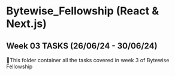 # Bytewise_Fellowship (React & Next.js)
## Week 03 TASKS (26/06/24 - 30/06/24)

📌This folder container all the tasks covered in week 3 of Bytewise Fellowship

